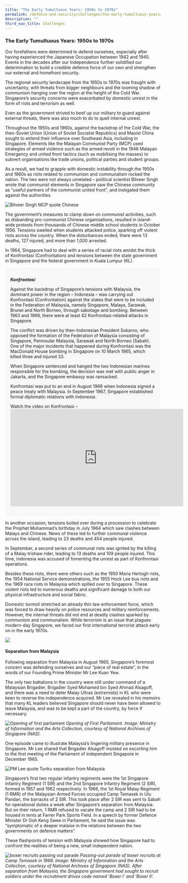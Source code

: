 ```yaml
---
title: "The Early Tumultuous Years: 1950s to 1970s"
permalink: /defence-and-security/challenges/the-early-tumultuous-years/
description: ""
third_nav_title: Challenges
---
```

### The Early Tumultuous Years: 1950s to 1970s 

Our forefathers were determined to defend ourselves, especially after having experienced the Japanese Occupation between 1942 and 1945. Events in the decades after our Independence further solidified our determination to build a credible defence force of our own and strengthen our external and homefront security. 

The regional security landscape from the 1950s to 1970s was fraught with uncertainty, with threats from bigger neighbours and the looming shadow of communism hanging over the region at the height of the Cold War. Singapore’s security concerns were exacerbated by domestic unrest in the form of riots and terrorism as well. 

Even as the government strived to beef up our military to guard against external threats, there was also much to do to quell internal unrest. 

Throughout the 1950s and 1960s, against the backdrop of the Cold War, the then-Soviet Union (Union of Soviet Socialist Republics) and Maoist China sought to extend their influence over Southeast Asia, including in Singapore. Elements like the Malayan Communist Party (MCP) used strategies of armed violence such as the armed revolt in the 1948 Malayan Emergency and united front tactics (such as mobilising the masses) to subvert organisations like trade unions, political parties and student groups. 

As a result, we had to grapple with domestic instability through the 1950s and 1960s as riots related to communism and communalism rocked the nation. The two were not always unrelated – political scientist Bilveer Singh wrote that communist elements in Singapore saw the Chinese community as “useful partners of the communist united front”, and instigated them against the authorities. 

![Bilveer Singh MCP quote Chinese](/images/defence/defence%201.jpg)

The government’s measures to clamp down on communist activities, such as disbanding pro-communist Chinese organisations, resulted in island-wide protests from thousands of Chinese middle school students in October 1956. Tensions swelled when students attacked police, sparking off violent riots across the country. When the disturbances ended, there were 13 deaths, 127 injured, and more than 1,000 arrested.

In 1964, Singapore had to deal with a series of racial riots amidst the thick of Konfrontasi (Confrontation) and tensions between the state government in Singapore and the federal government in Kuala Lumpur (KL). 

<div style="border:0px solid #0505f8;background-color:#f8f8f8;padding:1.2em;">
	<p><i><b>Konfrontasi</b></i></p>

<p> Against the backdrop of Singapore’s tensions with Malaysia, the dominant power in the region – Indonesia – was carrying out Konfrontasi (Confrontation) against the states that were to be included in the Federation of Malaysia, namely Singapore, Malaya, Sarawak, Brunei and North Borneo, through sabotage and bombing. Between 1963 and 1966, there were at least 42 Konfrontasi-related attacks in Singapore.</p>

<p>The conflict was driven by then-Indonesian President Sukarno, who opposed the formation of the Federation of Malaysia consisting of Singapore, Peninsular Malaysia, Sarawak and North Borneo (Sabah). One of the major incidents that happened during Konfrontasi was the MacDonald House bombing in Singapore on 10 March 1965, which killed three and injured 33.</p>
	
<p>When Singapore sentenced and hanged the two Indonesian marines responsible for the bombing, the decision was met with public anger in Jakarta, and the Singapore embassy was ransacked.</p>
	
<p>Konfrontasi was put to an end in August 1966 when Indonesia signed a peace treaty with Malaysia. In September 1967, Singapore established formal diplomatic relations with Indonesia. </p>
	
<p>
Watch the video on Konfrontasi – 
<iframe width="560" height="315" src="https://www.youtube.com/embed/m5HNGgfz8i8" title="YouTube video player" frameborder="0" allow="accelerometer; autoplay; clipboard-write; encrypted-media; gyroscope; picture-in-picture" allowfullscreen></iframe></p>
</div>

In another occasion, tensions boiled over during a procession to celebrate the Prophet Muhammad’s birthday in July 1964 which saw clashes between Malays and Chinese. News of these led to further communal violence across the island, leading to 23 deaths and 454 people injured.

In September, a second series of communal riots was ignited by the killing of a Malay trishaw rider, leading to 13 deaths and 109 people injured. This time, Indonesia was accused of fomenting the unrest as part of Konfrontasi operations.

Besides these riots, there were others such as the 1950 Maria Hertogh riots, the 1954 National Service demonstrations, the 1955 Hock Lee bus riots and the 1969 race riots in Malaysia which spilled over to Singapore. These violent riots led to numerous deaths and significant damage to both our physical infrastructure and social fabric.

Domestic turmoil stretched an already thin law enforcement force, which was forced to draw heavily on police resources and military reinforcements. However, the internal threats did not end at deadly clashes sparked by communism and communalism. While terrorism is an issue that plagues modern-day Singapore, we faced our first international terrorist attack early on in the early 1970s. 

[![](/images/defence/opendoc%20banners2.gif)](/defence-and-security/Case-Studies/the-bukom-bombers)

#### Separation from Malaysia

Following separation from Malaysia in August 1965, Singapore’s foremost concern was defending ourselves and our “piece of real estate”, in the words of our Founding Prime Minister Mr Lee Kuan Yew.

The only two battalions in the country were still under command of a Malaysian Brigadier, Brigadier Syed Mohamed bin Syed Ahmad Alsagoff, and there was a need to deter Malay Ultras (extremists) in KL who were keen to reverse the independence acquired. Mr Lee revealed in his memoirs that many KL leaders believed Singapore should never have been allowed to leave Malaysia, and was to be kept a part of the country, by force if necessary.

![Opening of first parliament](/images/defence/opening%20of%20first%20parliament.jpg)
*Opening of First Parliament. Image: Ministry of Information and the Arts Collection, courtesy of National Archives of Singapore (NAS).*

One episode came to illustrate Malaysia’s lingering military presence in Singapore. Mr Lee shared that Brigadier Alsagoff insisted on escorting him to the first meeting of the Parliament of independent Singapore in December 1965. 

![PM Lee quote Tunku separation from Malaysia](/images/defence/defence%202.jpg)

Singapore’s first two regular infantry regiments were the 1st Singapore Infantry Regiment (1 SIR) and the 2nd Singapore Infantry Regiment (2 SIR), formed in 1957 and 1962 respectively. In 1966, the 1st Royal Malay Regiment (1 RMR) of the Malaysian Armed Forces occupied Camp Temasek in Ulu Pandan, the barracks of 2 SIR. This took place after 2 SIR was sent to Sabah for operational duties a week after Singapore’s separation from Malaysia. But on their return, 1 RMR refused to vacate the camp and 2 SIR had to be housed in tents at Farrer Park Sports Field. In a speech by former Defence Minister Dr Goh Keng Swee in Parliament, he said the issue was “symptomatic of a deeper malaise in the relations between the two governments on defence matters”.

These flashpoints of tension with Malaysia showed how Singapore had to confront the realities of being a new, small independent nation. 

![boxer recruits passing out parade ](/images/defence/passing%20out%20parade.jpg)
*Passing-out parade of boxer recruits at Camp Temasek in 1966. Image: Ministry of Information and the Arts Collection, courtesy of National Archives of Singapore (NAS). After separation from Malaysia, the Singapore government had sought to recruit soldiers under the recruitment drives code named ‘Boxer I’ and ‘Boxer II’.*
